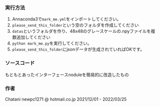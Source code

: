 ### 実行方法

1. Annaconda3で`mark_me.yml`をインポートしてください。
1. `please_send_this_folder`という空のフォルダを作成してください
1. `datas`というフォルダを作り、48x48のグレースケールの.npyファイルを複数追加してください
1. `python mark_me.py`を実行してください。
1. `please_send_this_folder`にjsonデータが生成されていればOKです。

### ソースコード
もともとあったインターフェースnoduleを簡易的に改造したもの

### 作者
Chatani
newpc1271 @ hotmail.co.jp
2021/12/01 - 2022/03/25
